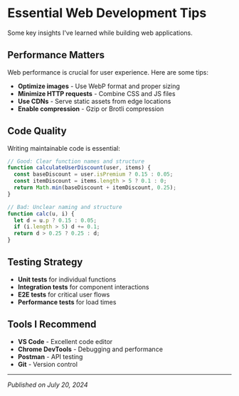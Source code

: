 # Essential Web Development Tips

Some key insights I've learned while building web applications.

## Performance Matters

Web performance is crucial for user experience. Here are some tips:

- **Optimize images** - Use WebP format and proper sizing
- **Minimize HTTP requests** - Combine CSS and JS files
- **Use CDNs** - Serve static assets from edge locations
- **Enable compression** - Gzip or Brotli compression

## Code Quality

Writing maintainable code is essential:

```javascript
// Good: Clear function names and structure
function calculateUserDiscount(user, items) {
  const baseDiscount = user.isPremium ? 0.15 : 0.05;
  const itemDiscount = items.length > 5 ? 0.1 : 0;
  return Math.min(baseDiscount + itemDiscount, 0.25);
}

// Bad: Unclear naming and structure
function calc(u, i) {
  let d = u.p ? 0.15 : 0.05;
  if (i.length > 5) d += 0.1;
  return d > 0.25 ? 0.25 : d;
}
```

## Testing Strategy

- **Unit tests** for individual functions
- **Integration tests** for component interactions
- **E2E tests** for critical user flows
- **Performance tests** for load times

## Tools I Recommend

- **VS Code** - Excellent code editor
- **Chrome DevTools** - Debugging and performance
- **Postman** - API testing
- **Git** - Version control

---

_Published on July 20, 2024_
